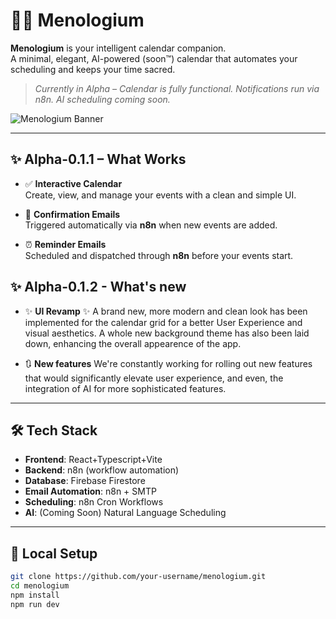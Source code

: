 # 🧠📅 Menologium

**Menologium** is your intelligent calendar companion.  
A minimal, elegant, AI-powered (soon™) calendar that automates your scheduling and keeps your time sacred.

> _Currently in Alpha – Calendar is fully functional. Notifications run via n8n. AI scheduling coming soon._

![Menologium Banner](https://iili.io/3bq4i9n.md.png)

---

## ✨ Alpha-0.1.1 – What Works

- ✅ **Interactive Calendar**  
  Create, view, and manage your events with a clean and simple UI.

- 📧 **Confirmation Emails**  
  Triggered automatically via **n8n** when new events are added.

- ⏰ **Reminder Emails**  
  Scheduled and dispatched through **n8n** before your events start.

## ✨ Alpha-0.1.2 - What's new

- ✨ **UI Revamp** ✨
  A brand new, more modern and clean look has been implemented for the calendar grid for a better User Experience and visual aesthetics.
  A whole new background theme has also been laid down, enhancing the overall appearence of the app.

- 🔃 **New features**
  We're constantly working for rolling out new features that would significantly elevate user experience, and even, the integration of AI for more sophisticated features.
---

## 🛠️ Tech Stack

- **Frontend**: React+Typescript+Vite
- **Backend**: n8n (workflow automation)  
- **Database**: Firebase Firestore  
- **Email Automation**: n8n + SMTP
- **Scheduling**: n8n Cron Workflows  
- **AI**: (Coming Soon) Natural Language Scheduling

---

## 🧪 Local Setup

```bash
git clone https://github.com/your-username/menologium.git
cd menologium
npm install
npm run dev

